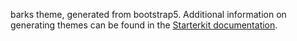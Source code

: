 barks theme, generated from bootstrap5. Additional information on generating themes can be found in the [Starterkit documentation](https://www.drupal.org/docs/core-modules-and-themes/core-themes/starterkit-theme).